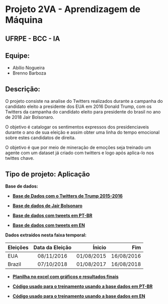 # Projeto 2VA - Aprendizagem de Máquina				
## UFRPE - BCC - IA

## Equipe:
- Abílio Nogueira
- Brenno Barboza

## Descrição:
O projeto consiste na analise do Twitters  realizados durante a campanha do candidato eleito a presidente dos EUA em 2016 Donald Trump, com os Twitters da campanha do candidato eleito  para presidente do brasil no ano de 2018 Jair Bolsonaro. 

O objetivo é catalogar os sentimentos expressos dos presidenciaveis durante o ano de sua eleição e assim obter uma linha do tempo emocional sobre estes candidatos de direita.

O objetivo é que por meio de mineração de emoções seja treinado um agente com um dataset já criado com twitters e logo após aplica-lo nos twittes chave.

## Tipo de projeto: Aplicação

**Base de dados:**

* [**Base de Dados com o Twitters de Trump 2015-2016**](https://github.com/fivethirtyeight/data/blob/master/trump-twitter/realDonaldTrump_poll_tweets.csv)

* [**Base de dados de Jair Bolsonaro**](https://www.kaggle.com/lgmoneda/jair-bolsonaro-twitter-data/downloads/jair-bolsonaro-twitter-data.zip/2)

* [**Base de dados com tweets em PT-BR**](https://www.kaggle.com/leandrodoze/tweets-from-mgbr/downloads/Tweets_Mg.csv/1)

* [**Base de dados com tweets em EN**](https://www.kaggle.com/crowdflower/twitter-airline-sentiment)

**Dados extraídos  nesta faixa temporal:**

| Eleições      | Data da Eleição|    Ínicio  |   Fim     |
| ------------- |:--------------:| ----------:|----------:|
| EUA           | 08/11/2016     | 01/08/2015 |16/08/2016 |
| Brazil        | 07/10/2018     | 01/08/2017 |16/08/2018 |


* [**Planilha no excel com gráficos e resultados finais**](https://docs.google.com/spreadsheets/d/1q7Pd-fLkJxmtw2rHG_3Z_cK_kV9Ow9TuJkCDVz9U2VY/edit?usp=sharing)


* [**Código usado para o treinamento usando a base dados em PT-BR**](https://colab.research.google.com/drive/1WDmJi4aNi7YmrCCH3w7iic2O_JmKLZPS)

* [**Código usado para o treinamento usando a base dados em EN**](https://colab.research.google.com/drive/1ISNj_ha7C8axhGJTiXGL5UMrT0nIjQLp)
